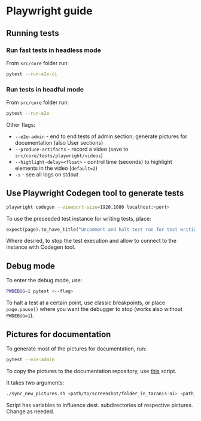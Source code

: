 # Playwright guide

## Running tests
### Run fast tests in headless mode
From `src/core` folder run:
```bash
pytest --run-e2e-ci
```

### Run tests in headful mode
From `src/core` folder run:
```bash
pytest --run-e2e
```

Other flags:
- `--e2e-admin` - end to end tests of admin section; generate pictures for documentation (also User sections)
- `--produce-artifacts` - record a video (save to `src/core/tests/playwright/videos`)
- `--highlight-delay=<float>` - control time (seconds) to highlight elements in the video (`default=2`)
- `-s` - see all logs on stdout

## Use Playwright Codegen tool to generate tests
```bash
playwright codegen --viewport-size=1920,1080 localhost:<port>
```

To use the preseeded test instance for writing tests, place:

```python
expect(page).to_have_title("Uncomment and halt test run for test writing purposes", timeout=0)

```
Where desired, to stop the test execution and allow to connect to the instance with Codegen tool.

## Debug mode
To enter the debug mode, use:
```bash
PWDEBUG=1 pytest <--flag>
```
To halt a test at a certain point, use classic breakpoints, or place `page.pause()` where you want the debugger to stop (works also without `PWDEBUG=1`).

## Pictures for documentation
To generate most of the pictures for documentation, run:
```bash
pytest --e2e-admin
```

To copy the pictures to the documentation repository, use [this](https://github.com/taranis-ai/taranis.ai/blob/master/scripts/sync_new_pictures.sh) script.

It takes two arguments:
```bash
./sync_new_pictures.sh <path/to/screenshot/folder_in_taranis-ai> <path_to_taranis.ai/static/docs>
```

Script has variables to influence dest. subdirectories of respective pictures. Change as needed.
